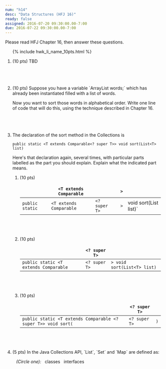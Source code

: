 ```yaml
---
num: "h14"
desc: "Data Structures (HFJ 16)"
ready: false
assigned: 2016-07-20 09:30:00.00-7:00
due: 2016-07-22 09:30:00.00-7:00
---
```


<style>
 li.explain-code  table {
    border: none;
 }
 
 li.explain-code table * th {
    border: none;
 }
 
  li.explain-code table * td {
    border: none;
 }

</style>

Please read <span data-hfj="16">HFJ Chapter 16</span>, then answer these questions.

<ol>

{% include hwk_li_name_10pts.html %}

<li style="margin-bottom:5em;"> (10 pts) TBD

</li>


 
<li style="margin-bottom:5em;" markdown="1"> (10 pts) Suppose you have a variable `ArrayList<String> words;` which has already been instantiated filled with a list of words.

Now you want to sort those words in alphabetical order. Write one line of code that will do this, using the technique described in Chapter 16.

</li>

<li style="margin-bottom:5em;"><p markdown="1"> The declaration of the sort method in the Collections is

```
public static <T extends Comparable<? super T>> void sort(List<T> list)
```
</p>

Here's that declaration again, several times, with particular parts labelled as the part you should explain.  Explain what the indicated
part means.




<ol>
<li style="margin-bottom:5em;" markdown="1" class="explain-code"> (10 pts) 

|                | `<T extends Comparable` |               | `>` |                           |
|----------------|-------------------------|---------------|-----|---------------------------|
|`public static` | `<T extends Comparable` | `<? super T>` | `>` |  void sort(List<T> list)` |

</li>

<li style="margin-bottom:5em;"  markdown="1" class="explain-code"> (10 pts) 

|                                      | `<? super T>`  |                             |
|--------------------------------------|----------------|-----------------------------|
|`public static <T extends Comparable` | `<? super T>`  | `> void sort(List<T> list)` |

</li>

<li style="margin-bottom:5em;"  markdown="1" class="explain-code"> (10 pts)

|                                                              |  `<? super T>` |     |
|--------------------------------------------------------------|----------------|-----|
|`public static <T extends Comparable <? super T>> void sort(` | `<? super T>` | `)` |


</li>
</ol>
</li>

<li style="margin-bottom:5em;" markdown="1"> (5 pts) In the Java Collections API, `List`, `Set` and `Map` are defined as:

&nbsp;&nbsp;&nbsp;<em>(Circle one):</em>&nbsp;&nbsp;&nbsp;classes&nbsp;&nbsp;&nbsp;interfaces

</li>

</ol>
